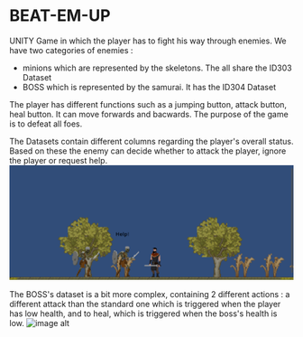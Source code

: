 # BEAT-EM-UP
UNITY Game in which the player has to fight his way through enemies. We have two categories of enemies : 
  - minions which are represented by the skeletons. The all share the ID303 Dataset
  - BOSS which is represented by the samurai. It has the ID304 Dataset

The player has different functions such as a jumping button, attack button, heal button. It can move forwards and bacwards.
The purpose of the game is to defeat all foes.

The Datasets contain different columns regarding the player's overall status. Based on these the enemy can decide whether to attack the player, ignore the player or request help.
![image alt](https://github.com/stefanione/BEAT-EM-UP/blob/d3142dc361b3f3a3135fa2f2e8e0d7bfb5dc7f03/Minions-ss.png)

The BOSS's dataset is a bit more complex, containing 2 different actions : a different attack than the standard one which is triggered when the player has low health, and to heal, which is triggered when the boss's health is low.
![image alt]((https://github.com/stefanione/BEAT-EM-UP/blob/928ca40021caec40502ce1169637cd33476dbb44/Healing-Boss.png))


